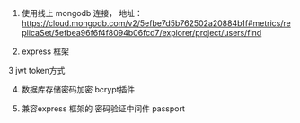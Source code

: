 1. 使用线上 mongodb 连接，
地址：https://cloud.mongodb.com/v2/5efbe7d5b762502a20884b1f#metrics/replicaSet/5efbea96f6f4f8094b06fcd7/explorer/project/users/find


2. express 框架

3 jwt token方式

4. 数据库存储密码加密 bcrypt插件

5. 兼容express 框架的 密码验证中间件 passport
